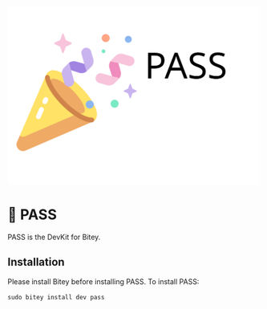 ![Logo](/media/pass-logo.png)
# 🎉 PASS
PASS is the DevKit for Bitey.

## Installation
Please install Bitey before installing PASS.
To install PASS:
```
sudo bitey install dev pass
```

